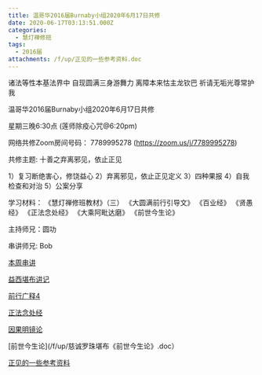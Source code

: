 ```yaml
---
title: 温哥华2016届Burnaby小组2020年6月17日共修
date: 2020-06-17T03:13:51.000Z
categories:
  - 慧灯禅修班
tags:
  - 2016届
attachments: /f/up/正见的一些参考资料.doc
---
```

诸法等性本基法界中 自现圆满三身游舞力 离障本来怙主龙钦巴 祈请无垢光尊常护我

温哥华2016届Burnaby小组2020年6月17日共修 

星期三晚6:30点 (莲师除疫心咒@6:20pm)

网络共修Zoom房间号码： 7789995278 (<https://zoom.us/j/7789995278>)

共修主题: 十善之弃离邪见，依止正见

1）复习断绝害心，修饶益心
2）弃离邪见，依止正见定义
3）四种果报
4）自我检查和对治
5）公案分享

学习材料：
《慧灯禅修班教材》（三）
《大圆满前行引导文》
《百业经》
《贤愚经》
《正法念处经》
《大乘阿毗达磨》
《前世今生论》 
 
主持师兄：圆功

串讲师兄: Bob

[本周串讲](/f/up/不邪见串讲稿-bob-.doc)

[益西堪布讲记](/f/up/因果益西.pdf)

[前行广释4](/f/up/前行广释4.pdf)

[正法念处经](/f/up/正法念处经.pdf)

[因果明镜论](/f/up/因果明镜论.pdf)

[前世今生论](/f/up/慈诚罗珠堪布《前世今生论》.doc）

[正见的一些参考资料](/f/up/正见的一些参考资料.doc)